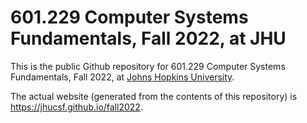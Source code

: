 # 601.229 Computer Systems Fundamentals, Fall 2022, at JHU

This is the public Github repository for 601.229 Computer Systems Fundamentals,
Fall 2022, at [Johns Hopkins University](https://www.jhu.edu).

The actual website (generated from the contents of this repository) is
<https://jhucsf.github.io/fall2022>.
